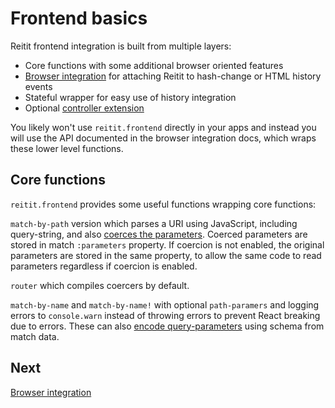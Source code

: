 # Frontend basics

Reitit frontend integration is built from multiple layers:

- Core functions with some additional browser oriented features
- [Browser integration](./browser.md) for attaching Reitit to hash-change or HTML
history events
- Stateful wrapper for easy use of history integration
- Optional [controller extension](./controllers.md)

You likely won't use `reitit.frontend` directly in your apps and instead you
will use the API documented in the browser integration docs, which wraps these
lower level functions.

## Core functions

`reitit.frontend` provides some useful functions wrapping core functions:

`match-by-path` version which parses a URI using JavaScript, including
query-string, and also [coerces the parameters](../coercion/coercion.md).
Coerced parameters are stored in match `:parameters` property. If coercion
is not enabled, the original parameters are stored in the same property,
to allow the same code to read parameters regardless if coercion is
enabled.

`router` which compiles coercers by default.

`match-by-name` and `match-by-name!` with optional `path-paramers` and
logging errors to `console.warn` instead of throwing errors to prevent
React breaking due to errors. These can also [encode query-parameters](./coercion.md)
using schema from match data.

## Next

[Browser integration](./browser.md)
